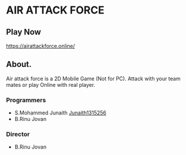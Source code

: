 # AIR ATTACK FORCE
## Play Now
https://airattackforce.online/
## About.
Air attack force is a 2D Mobile Game (Not for PC). Attack with your team mates or play Online with real player.
### Programmers
* S.Mohammed Junaith [Junaith1315256]
* B.Rinu Jovan

### Director
* B.Rinu Jovan

[Junaith1315256]:https://github.com/Junaith13152563